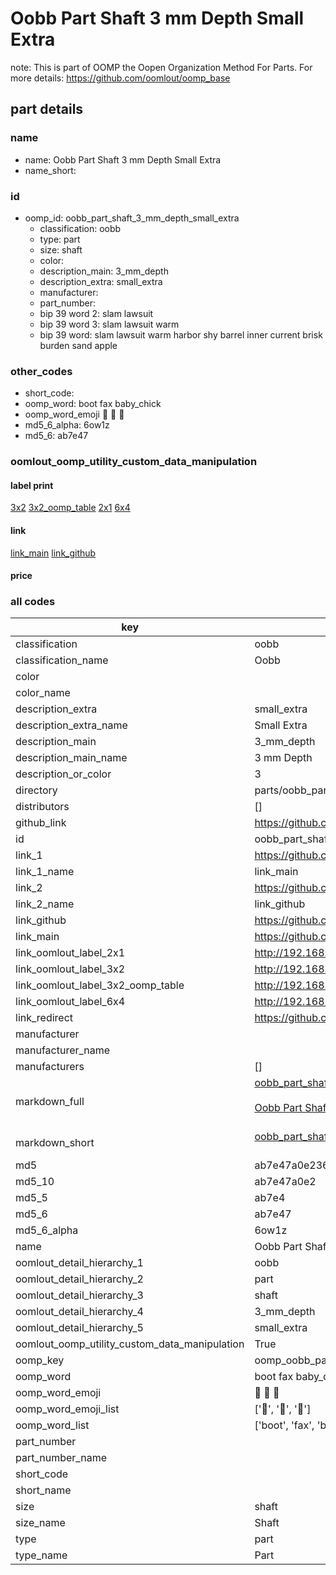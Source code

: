 # Oobb Part Shaft 3 mm Depth Small Extra  

note: This is part of OOMP the Oopen Organization Method For Parts. For more details: https://github.com/oomlout/oomp_base

##  part details
  







### name
* name: Oobb Part Shaft 3 mm Depth Small Extra
* name_short: 
### id
* oomp_id: oobb_part_shaft_3_mm_depth_small_extra
  * classification: oobb
  * type: part
  * size: shaft
  * color: 
  * description_main: 3_mm_depth
  * description_extra: small_extra
  * manufacturer: 
  * part_number: 
  * bip 39 word 2: slam lawsuit
  * bip 39 word 3: slam lawsuit warm
  * bip 39 word: slam lawsuit warm harbor shy barrel inner current brisk burden sand apple

### other_codes
* short_code: 
* oomp_word: boot fax baby_chick
* oomp_word_emoji :boot: :fax: :baby_chick:
* md5_6_alpha: 6ow1z
* md5_6: ab7e47






### oomlout_oomp_utility_custom_data_manipulation
#### label print
[3x2](http://192.168.1.245:1112/?label=oomp%206ow1z)
[3x2_oomp_table](http://192.168.1.108:1112/?label=oomp%206ow1z)
[2x1](http://192.168.1.242:1112/?label=oomp%206ow1z)
[6x4](http://192.168.1.55:1112/?label=oomp%206ow1z)    

#### link

[link_main](https://github.com/oomlout/oomlout_oomp_version_1_messy/tree/main/parts/oobb_part_shaft_3_mm_depth_small_extra) [link_github](https://github.com/oomlout/oomlout_oomp_version_1_messy/tree/main/parts/oobb_part_shaft_3_mm_depth_small_extra)                             

#### price







### all codes 
| key | value |  
| --- | --- |  
| classification | oobb |  
| classification_name | Oobb |  
| color |  |  
| color_name |  |  
| description_extra | small_extra |  
| description_extra_name | Small Extra |  
| description_main | 3_mm_depth |  
| description_main_name | 3 mm Depth |  
| description_or_color | 3 |  
| directory | parts/oobb_part_shaft_3_mm_depth_small_extra |  
| distributors | [] |  
| github_link | https://github.com/oomlout/oomlout_oomp_part_src/tree/main/parts/oobb_part_shaft_3_mm_depth_small_extra |  
| id | oobb_part_shaft_3_mm_depth_small_extra |  
| link_1 | https://github.com/oomlout/oomlout_oomp_version_1_messy/tree/main/parts/oobb_part_shaft_3_mm_depth_small_extra |  
| link_1_name | link_main |  
| link_2 | https://github.com/oomlout/oomlout_oomp_version_1_messy/tree/main/parts/oobb_part_shaft_3_mm_depth_small_extra |  
| link_2_name | link_github |  
| link_github | https://github.com/oomlout/oomlout_oomp_version_1_messy/tree/main/parts/oobb_part_shaft_3_mm_depth_small_extra |  
| link_main | https://github.com/oomlout/oomlout_oomp_version_1_messy/tree/main/parts/oobb_part_shaft_3_mm_depth_small_extra |  
| link_oomlout_label_2x1 | http://192.168.1.242:1112/?label=oomp%206ow1z |  
| link_oomlout_label_3x2 | http://192.168.1.245:1112/?label=oomp%206ow1z |  
| link_oomlout_label_3x2_oomp_table | http://192.168.1.108:1112/?label=oomp%206ow1z |  
| link_oomlout_label_6x4 | http://192.168.1.55:1112/?label=oomp%206ow1z |  
| link_redirect | https://github.com/oomlout/oomlout_oomp_version_1_messy/tree/main/parts/oobb_part_shaft_3_mm_depth_small_extra |  
| manufacturer |  |  
| manufacturer_name |  |  
| manufacturers | [] |  
| markdown_full | [oobb_part_shaft_3_mm_depth_small_extra](none)<br>[](none)<br>[Oobb Part Shaft 3 Mm Depth Small Extra](none)<br><br> |  
| markdown_short | [oobb_part_shaft_3_mm_depth_small_extra](none)<br><br> |  
| md5 | ab7e47a0e2360e8c4b63c691ee5f8e58 |  
| md5_10 | ab7e47a0e2 |  
| md5_5 | ab7e4 |  
| md5_6 | ab7e47 |  
| md5_6_alpha | 6ow1z |  
| name | Oobb Part Shaft 3 mm Depth Small Extra |  
| oomlout_detail_hierarchy_1 | oobb |  
| oomlout_detail_hierarchy_2 | part |  
| oomlout_detail_hierarchy_3 | shaft |  
| oomlout_detail_hierarchy_4 | 3_mm_depth |  
| oomlout_detail_hierarchy_5 | small_extra |  
| oomlout_oomp_utility_custom_data_manipulation | True |  
| oomp_key | oomp_oobb_part_shaft_3_mm_depth_small_extra |  
| oomp_word | boot fax baby_chick |  
| oomp_word_emoji | :boot: :fax: :baby_chick: |  
| oomp_word_emoji_list | [':boot:', ':fax:', ':baby_chick:'] |  
| oomp_word_list | ['boot', 'fax', 'baby_chick'] |  
| part_number |  |  
| part_number_name |  |  
| short_code |  |  
| short_name |  |  
| size | shaft |  
| size_name | Shaft |  
| type | part |  
| type_name | Part |  
